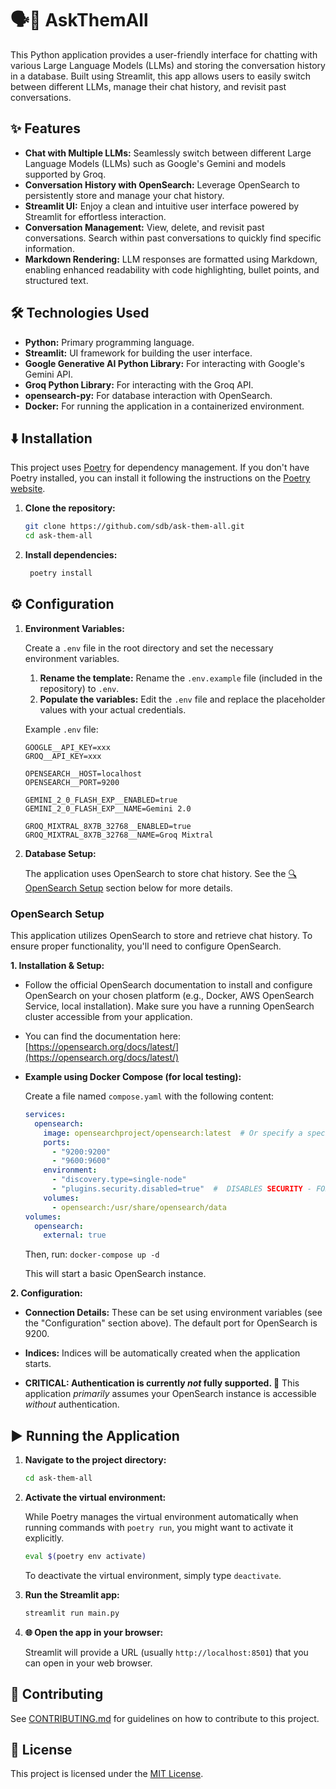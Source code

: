 # 🗣️💬 AskThemAll

This Python application provides a user-friendly interface for chatting with various Large Language Models (LLMs) and
storing the conversation history in a database. Built using Streamlit, this app allows users to easily switch between
different LLMs, manage their chat history, and revisit past conversations.

## ✨ Features

* **Chat with Multiple LLMs:** Seamlessly switch between different Large Language Models (LLMs) such as Google's
  Gemini and models supported by Groq.
* **Conversation History with OpenSearch:** Leverage OpenSearch to persistently store and manage your chat history.
* **Streamlit UI:** Enjoy a clean and intuitive user interface powered by Streamlit for effortless interaction.
* **Conversation Management:** View, delete, and revisit past conversations. Search within past conversations to
  quickly find specific information.
* **Markdown Rendering:** LLM responses are formatted using Markdown, enabling enhanced readability with code
  highlighting, bullet points, and structured text.

## 🛠️ Technologies Used

* **Python:** Primary programming language.
* **Streamlit:** UI framework for building the user interface.
* **Google Generative AI Python Library:** For interacting with Google's Gemini API.
* **Groq Python Library:** For interacting with the Groq API.
* **opensearch-py:** For database interaction with OpenSearch.
* **Docker:** For running the application in a containerized environment.

## ⬇️ Installation

This project uses [Poetry](https://python-poetry.org/) for dependency management. If you don't have Poetry installed,
you can install it following the instructions on the [Poetry website](https://python-poetry.org/docs/#installation).

1. **Clone the repository:**

   ```bash
   git clone https://github.com/sdb/ask-them-all.git
   cd ask-them-all
   ```

2. **Install dependencies:**

   ```bash
    poetry install
    ```

## ⚙️ Configuration

1. **Environment Variables:**

   Create a `.env` file in the root directory and set the necessary environment variables.

    1. **Rename the template:** Rename the `.env.example` file (included in the repository) to `.env`.
    2. **Populate the variables:** Edit the `.env` file and replace the placeholder values with your actual credentials.

   Example `.env` file:

    ```
    GOOGLE__API_KEY=xxx
    GROQ__API_KEY=xxx

    OPENSEARCH__HOST=localhost
    OPENSEARCH__PORT=9200

    GEMINI_2_0_FLASH_EXP__ENABLED=true
    GEMINI_2_0_FLASH_EXP__NAME=Gemini 2.0

    GROQ_MIXTRAL_8X7B_32768__ENABLED=true
    GROQ_MIXTRAL_8X7B_32768__NAME=Groq Mixtral
    ```

2. **Database Setup:**

   The application uses OpenSearch to store chat history. See the [🔍 OpenSearch Setup](#opensearch-setup) section below
   for more details.

### OpenSearch Setup

This application utilizes OpenSearch to store and retrieve chat history. To ensure proper functionality, you'll need to
configure OpenSearch.

**1. Installation & Setup:**

* Follow the official OpenSearch documentation to install and configure OpenSearch on your chosen platform (e.g.,
  Docker, AWS OpenSearch Service, local installation). Make sure you have a running OpenSearch cluster accessible from
  your application.
* You can find the documentation here: [https://opensearch.org/docs/latest/](https://opensearch.org/docs/latest/)
* **Example using Docker Compose (for local testing):**

  Create a file named `compose.yaml` with the following content:

  ```yaml
  services:
    opensearch:
      image: opensearchproject/opensearch:latest  # Or specify a specific version
      ports:
        - "9200:9200"
        - "9600:9600"
      environment:
        - "discovery.type=single-node"
        - "plugins.security.disabled=true"  #  DISABLES SECURITY - FOR TESTING ONLY
      volumes:
        - opensearch:/usr/share/opensearch/data
  volumes:
    opensearch:
      external: true
  ```

  Then, run: `docker-compose up -d`

  This will start a basic OpenSearch instance.

**2. Configuration:**

* **Connection Details:** These can be set using environment variables (see the "Configuration" section above). The
  default port for OpenSearch is 9200.

* **Indices:** Indices will be automatically created when the application starts.

* **CRITICAL: Authentication is currently *not* fully supported. 🚨** This application *primarily* assumes your
  OpenSearch instance is accessible *without* authentication.

## ▶️ Running the Application

1. **Navigate to the project directory:**

   ```bash
   cd ask-them-all
   ```

2. **Activate the virtual environment:**

   While Poetry manages the virtual environment automatically when running commands with `poetry run`, you might want to
   activate it explicitly.

    ```bash
    eval $(poetry env activate)
    ```

   To deactivate the virtual environment, simply type `deactivate`.

3. **Run the Streamlit app:**

   ```bash
   streamlit run main.py
   ```

4. **🌐 Open the app in your browser:**

   Streamlit will provide a URL (usually `http://localhost:8501`) that you can open in your web browser.

## 🤝 Contributing

See [CONTRIBUTING.md](CONTRIBUTING.md) for guidelines on how to contribute to this project.

## 📝 License

This project is licensed under the [MIT License](LICENSE).
